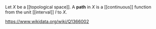 Let $X$ be a [[topological space]]. A **path** in $X$ is a [[continuous]] function from the unit [[interval]] $I$ to $X$.

https://www.wikidata.org/wiki/Q1366002